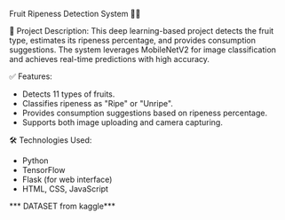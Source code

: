 Fruit Ripeness Detection System 🍎🍍

 📌 Project Description:
This deep learning-based project detects the fruit type, estimates its ripeness percentage, and provides consumption suggestions. The system leverages MobileNetV2 for image classification and achieves real-time predictions with high accuracy.

 ✅ Features:
- Detects 11 types of fruits.
- Classifies ripeness as "Ripe" or "Unripe".
- Provides consumption suggestions based on ripeness percentage.
- Supports both image uploading and camera capturing.

 🛠️ Technologies Used:
- Python  
- TensorFlow  
- Flask (for web interface)  
- HTML, CSS, JavaScript  

*** DATASET  from kaggle***
